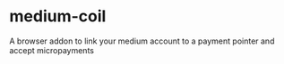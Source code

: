 # medium-coil
A browser addon to link your medium account to a payment pointer and accept micropayments
